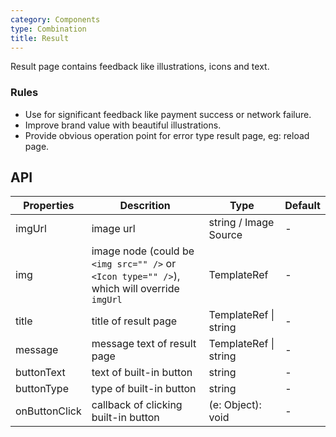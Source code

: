 ```yaml
---
category: Components
type: Combination
title: Result
---
```


Result page contains feedback like illustrations, icons and text.

### Rules

- Use for significant feedback like payment success or network failure.
- Improve brand value with beautiful illustrations.
- Provide obvious operation point for error type result page, eg: reload page.

## API

Properties | Descrition | Type | Default
-----------|------------|------|--------
imgUrl | image url | string / Image Source  | -
img | image node (could be `<img src="" />` or `<Icon type="" />`), which will override `imgUrl` | TemplateRef | -
title | title of result page | TemplateRef \| string | -
message | message text of result page | TemplateRef \| string | -
buttonText | text of built-in button | string | -
buttonType | type of built-in button | string | -
onButtonClick | callback of clicking built-in button | (e: Object): void | -
